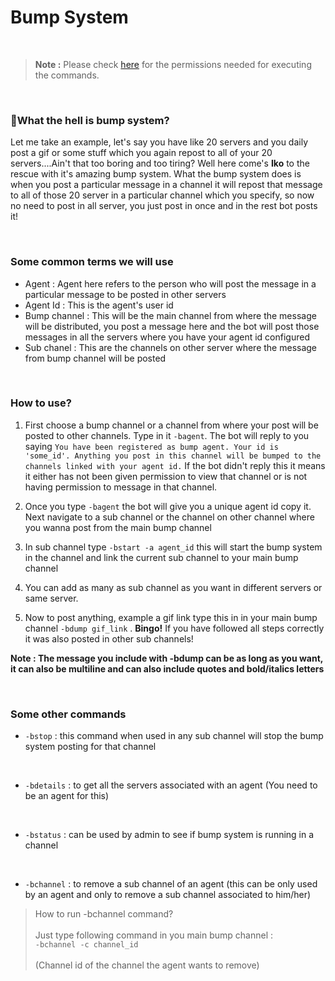 # Bump System

<br>

> **Note :** Please check [here](https://github.com/leothewolf/iko#%EF%B8%8F-how-secure-is-our-bot) for the permissions needed for executing the commands. 
<br>

### 🤔What the hell is bump system?
Let me take an example, let's say you have like 20 servers and you daily post a gif or some stuff which you again repost to all of your 20 servers....Ain't that too boring and too tiring? Well here come's **Iko** to the rescue with it's amazing bump system. What the bump system does is when you post a particular message in a channel it will repost that message to all of those 20 server in a particular channel which you specify, so now no need to post in all server, you just post in once and in the rest bot posts it!

<br>

### Some common terms we will use

+ Agent : Agent here refers to the person who will post the message in a particular message to be posted in other servers
+ Agent Id : This is the agent's user id
+ Bump channel : This will be the main channel from where the message will be distributed, you post a message here and the bot will post those messages in all the servers where you have your agent id configured
+ Sub chanel : This are the channels on other server where the message from bump channel will be posted

<br>

### How to use?

1) First choose a bump channel or a channel from where your post will be posted to other channels. Type in it ```-bagent```. The bot will reply to you saying ```You have been registered as bump agent. Your id is 'some_id'. Anything you post in this channel will be bumped to the channels linked with your agent id.``` If the bot didn't reply this it means it either has not been given permission to view that channel or is not having permission to message in that channel.

2) Once you type ```-bagent``` the bot will give you a unique agent id copy it. Next navigate to a sub channel or the channel on other channel where you wanna post from the main bump channel

3) In sub channel type ```-bstart -a agent_id``` this will start the bump system in the channel and link the current sub channel to your main bump channel

4) You can add as many as sub channel as you want in different servers or same server.

5) Now to post anything, example a gif link type this in in your main bump channel ```-bdump gif_link``` . **Bingo!** If you have followed all steps correctly it was also posted in other sub channels!

**Note : The message you include with -bdump can be as long as you want, it can also be multiline and can also include quotes and bold/italics letters**

<br>

### Some other commands

+ ```-bstop``` : this command when used in any sub channel will stop the bump system posting for that channel

<br>

+ ```-bdetails``` : to get all the servers associated with an agent (You need to be an agent for this)

<br>

+ ```-bstatus``` : can be used by admin to see if bump system is running in a channel

<br>

+ ```-bchannel``` : to remove a sub channel of an agent (this can be only used by an agent and only to remove a sub channel associated to him/her)
> How to run -bchannel command? <br><br> Just type following command in you main bump channel : <br> ```-bchannel -c channel_id``` <br><br> (Channel id of the channel the agent wants to remove)
